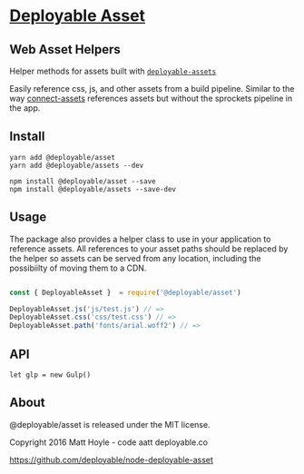 # [Deployable Asset](https://github.com/deployable/node-deployable-asset)

## Web Asset Helpers

Helper methods for assets built with [`deployable-assets`](https://https://github.com/deployable/node-deployable-assets)

Easily reference css, js, and other assets from a build pipeline. Similar to the
way [connect-assets](https://https://github.com/adunkman/connect-assets) references 
assets but without the sprockets pipeline in the app. 

## Install

    yarn add @deployable/asset
    yarn add @deployable/assets --dev

    npm install @deployable/asset --save
    npm install @deployable/assets --save-dev

## Usage

The package also provides a helper class to use in your application to reference
assets. All references to your asset paths should be replaced by the helper so
assets can be served from any location, including the possibiilty of moving them
to a CDN.

```javascript

const { DeployableAsset }  = require('@deployable/asset')

DeployableAsset.js('js/test.js') // =>
DeployableAsset.css('css/test.css') // =>
DeployableAsset.path('fonts/arial.woff2') // =>

```

## API

    let glp = new Gulp()


## About

@deployable/asset is released under the MIT license.

Copyright 2016 Matt Hoyle - code aatt deployable.co

https://github.com/deployable/node-deployable-asset

